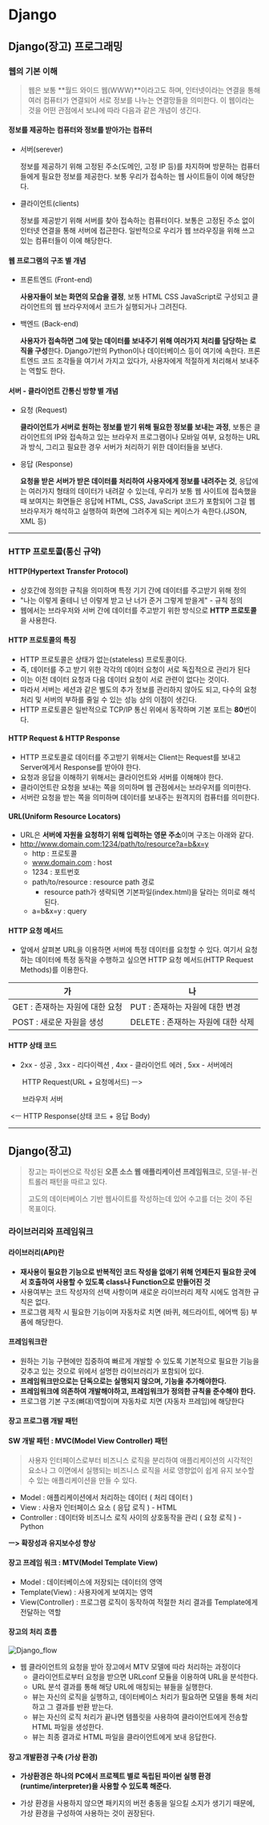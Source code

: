 # Django

## Django(장고) 프로그래밍



### 웹의 기본 이해

> 웹은 보통 **월드 와이드 웹(WWW)**이라고도 하며, 인터넷이라는 연결을 통해 여러 컴퓨터가 연결되어 서로 정보를 나누는 연결망들을 의미한다. 이 웹이라는 것을 어떤 관점에서 보냐에 따라 다음과 같은 개념이 생긴다.



#### 정보를 제공하는 컴퓨터와 정보를 받아가는 컴퓨터

* 서버(serever)  

  정보를 제공하기 위해 고정된 주소(도메인, 고정 IP 등)를 차지하며 방문하는 컴퓨터들에게 필요한 정보를 제공한다. 보통 우리가 접속하는 웹 사이트들이 이에 해당한다.  

* 클라이언트(clients)  

  정보를 제공받기 위해 서버를 찾아 접속하는 컴퓨터이다. 보통은 고정된 주소 없이 인터넷 연결을 통해 서버에 접근한다. 일반적으로 우리가 웹 브라우징을 위해 쓰고 있는 컴퓨터들이 이에 해당한다.



#### 웹 프로그램의 구조 별 개념

* 프론트엔드 (Front-end)

  **사용자들이 보는 화면의 모습을 결정**, 보통 HTML CSS JavaScript로 구성되고 클라이언트의 웹 브라우저에서 코드가 실행되거나 그려진다.  

* 백엔드 (Back-end)

  **사용자가 접속하면 그에 맞는 데이터를 보내주기 위해 여러가지 처리를 담당하는 로직을 구성**한다. Django기반의 Python이나 데이터베이스 등이 여기에 속한다.  프론트엔드 코드 조각들을 여기서 가지고 있다가, 사용자에게 적절하게 처리해서 보내주는 역할도 한다.



#### 서버 - 클라이언트 간통신 방향 별 개념

* 요청 (Request)

  **클라이언트가 서버로 원하는 정보를 받기 위해 필요한 정보를 보내는 과정**, 보통은 클라이언트의 IP와 접속하고 있는 브라우저 프로그램이나 모바일 여부, 요청하는 URL과 방식, 그리고 필요한 경우 서버가 처리하기 위한 데이터들을 보낸다.

* 응답 (Response)

  **요청을 받은 서버가 받은 데이터를 처리하여 사용자에게 정보를 내려주는 것**, 응답에는 여러가지 형태의 데이터가 내려갈 수 있는데, 우리가 보통 웹 사이트에 접속했을 때 보여지는 화면들은 응답에 HTML, CSS, JavaScript 코드가 포함되어 그걸 웹 브라우저가 해석하고 실행하여 화면에 그려주게 되는 케이스가 속한다.(JSON, XML 등)

  

---



### HTTP 프로토콜(통신 규약)



#### HTTP(Hypertext Transfer Protocol)

* 상호간에 정의한 규칙을 의미하며 특정 기기 간에 데이터를 주고받기 위해 정의
* "나는 이렇게 줄테니 넌 이렇게 받고 난 너가 준거 그렇게 받을게" - 규칙 정의
* 웹에서는 브라우저와 서버 간에 데이터를 주고받기 위한 방식으로 **HTTP 프로토콜**을 사용한다.



#### HTTP 프로토콜의 특징

* HTTP 프로토콜은 상태가 없는(stateless) 프로토콜이다.
* 즉, 데이터를 주고 받기 위한 각각의 데이터 요청이 서로 독집적으로 관리가 된다
* 이는 이전 데이터 요청과 다음 데이터 요청이 서로 관련이 없다는 것이다.
* 따라서 서버는 세션과 같은 별도의 추가 정보를 관리하지 않아도 되고, 다수의 요청 처리 및 서버의 부하를 줄일 수 있는 성능 상의 이점이 생긴다.
* HTTP 프로토콜은 일반적으로 TCP/IP 통신 위에서 동작하며 기본 포트는 **80**번이다.



#### HTTP Request & HTTP Response

* HTTP 프로토콜로 데이터를 주고받기 위해서는 Client는 Request를 보내고 Server에게서 Response를 받아야 한다.
* 요청과 응답을 이해하기 위해서는 클라이언트와 서버를 이해해야 한다.
* 클라이언트란 요청을 보내는 쪽을 의미하며 웹 관점에서는 브라우저를 의미한다.
* 서버란 요청을 받는 쪽을 의미하며 데이터를 보내주는 원격지의 컴퓨터를 의미한다.



#### URL(Uniform Resource Locators)

* URL은 **서버에 자원을 요청하기 위해 입력하는 영문 주소**이며 구조는 아래와 같다.
* http://www.domain.com:1234/path/to/resource?a=b&x=y
  * http : 프로토콜
  * www.domain.com : host
  * 1234 : 포트번호
  * path/to/resource : resource path 경로
    * resource path가 생략되면 기본파일(index.html)을 달라는 의미로 해석된다.
  * a=b&x=y : query



#### HTTP 요청 메서드

* 앞에서 살펴본 URL을 이용하면 서버에 특정 데이터를 요청할 수 있다. 여기서 요청하는 데이터에 특정 동작을 수행하고 싶으면 HTTP 요청 메서드(HTTP Request Methods)를 이용한다.

| 가                              | 나                                 |
| ------------------------------- | ---------------------------------- |
| GET : 존재하는 자원에 대한 요청 | PUT : 존재하는 자원에 대한 변경    |
| POST : 새로운 자원을 생성       | DELETE : 존재하는 자원에 대한 삭제 |



#### HTTP 상태 코드

* 2xx - 성공 , 3xx - 리다이렉션 , 4xx - 클라이언트 에러 , 5xx - 서버에러

  ​									HTTP Request(URL + 요청메서드)  ㅡ>

  ​			브라우저      																				서버

​									<ㅡ HTTP Response(상태 코드 + 응답 Body)



---



## Django(장고)

> 장고는 파이썬으로 작성된 **오픈 소스 웹 애플리케이션 프레임워크**로, 모델-뷰-컨트롤러 패턴을 따르고 있다.
>
> 고도의 데이터베이스 기반 웹사이트를 작성하는데 있어 수고를 더는 것이 주된 목표이다.



### 라이브러리와 프레임워크

#### 라이브러리(API)란

* **재사용이 필요한 기능으로 반복적인 코드 작성을 없애기 위해 언제든지 필요한 곳에서 호출하여 사용할 수 있도록 class나 Function으로 만들어진 것**
* 사용여부는 코드 작성자의 선택 사항이며 새로운 라이브러리 제작 시에도 엄격한 규칙은 없다.
* 프로그램 제작 시 필요한 기능이며 자동차로 치면 (바퀴, 헤드라이트, 에어백 등) 부품에 해당한다.



#### 프레임워크란

* 원하는 기능 구현에만 집중하여 빠르게 개발할 수 있도록 기본적으로 필요한 기능을 갖추고 있는 것으로 위에서 설명한 라이브러리가 포함되어 있다.
* **프레임워크만으로는 단독으로는 실행되지 않으며, 기능을 추가해야한다.**
* **프레임워크에 의존하여 개발해야하고, 프레임워크가 정의한 규칙을 준수해야 한다.**
* 프로그램 기본 구조(뼈대)역할이며 자동차로 치면 (자동차 프레임)에 해당한다



#### 장고 프로그램 개발 패턴

#### SW 개발 패턴 : **MVC(Model View Controller) 패턴**

>사용자 인터페이스로부터 비즈니스 로직을 분리하여  애플리케이션의 시각적인 요소나 그 이면에서 실행되는 비즈니스 로직을 서로 영향없이 쉽게 유지 보수할 수 있는 애플리케이션을 만들 수 있다.

* Model : 애플리케이션에서 처리하는 데이터 ( 처리 데이터 )
* View : 사용자 인터페이스 요소 ( 응답 로직 ) - HTML
* Controller : 데이터와 비즈니스 로직 사이의 상호동작을 관리 ( 요청 로직 ) - Python

 **ㅡ> 확장성과 유지보수성 향상**



#### 장고 프레임 워크 : **MTV(Model Template View)**

* Model : 데이터베이스에 저장되는 데이터의 영역
* Template(View) : 사용자에게 보여지는 영역
* View(Controller) : 프로그램 로직이 동작하여 적절한 처리 결과를 Template에게 전달하는 역할



#### 장고의 처리 흐름

![Django_flow](C:\Users\HYM\AppData\Roaming\Typora\typora-user-images\image-20210126203413522.png)

* 웹 클라이언트의 요청을 받아 장고에서 MTV 모델에 따라 처리하는 과정이다
  * 클라이언트로부터 요청을 받으면 URLconf 모듈을 이용하여 URL을 분석한다.
  * URL 분석 결과를 통해 해당 URL에 매칭되는 뷰들을 실행한다.
  * 뷰는 자신의 로직을 실행하고, 데이터베이스 처리가 필요하면 모델을 통해 처리하고 그 결과를 반환 받는다.
  * 뷰는 자신의 로직 처리가 끝나면 템플릿을 사용하여 클라이언트에게 전송할 HTML 파일을 생성한다.
  * 뷰는 최종 결과로 HTML 파일을 클라이언트에게 보내 응답한다.



#### 장고 개발환경 구축 (가상 환경)

* **가상환경은 하나의 PC에서 프로젝트 별로 독립된 파이썬 실행 환경(runtime/interpreter)을 사용할 수 있도록 해준다.**

* 가상 환경을 사용하지 않으면 패키지의 버전 충동을 일으킬 소지가 생기기 때문에, 가상 환경을 구성하여 사용하는 것이 권장된다.